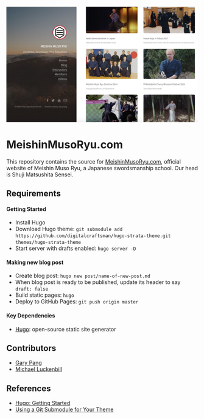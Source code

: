![Screenshot of homepage](https://github.com/MeshinSogoBudoRenmei/meishin-muso-ryu-website/blob/readme/screenshot.png)

# MeishinMusoRyu.com
This repository contains the source for [MeishinMusoRyu.com](http://meishinmusoryu.com), official website of Meishin Muso Ryu, a Japanese swordsmanship school. Our head is Shuji Matsushita Sensei.

## Requirements

#### Getting Started
- Install Hugo
- Download Hugo theme: `git submodule add https://github.com/digitalcraftsman/hugo-strata-theme.git themes/hugo-strata-theme`
- Start server with drafts enabled: `hugo server -D`

#### Making new blog post
- Create blog post: `hugo new post/name-of-new-post.md`
- When blog post is ready to be published, update its header to say `draft: false`
- Build static pages: `hugo`
- Deploy to GitHub Pages: `git push origin master`

#### Key Dependencies
- [Hugo](https://gohugo.io): open-source static site generator

## Contributors
- [Gary Pang](https://github.com/CodeWritingCow)
- [Michael Luckenbill](https://github.com/mluckenbill)

## References
- [Hugo: Getting Started](https://gohugo.io/getting-started/)
- [Using a Git Submodule for Your Theme](https://forestry.io/docs/troubleshooting/using-a-git-submodule-for-your-theme/)
